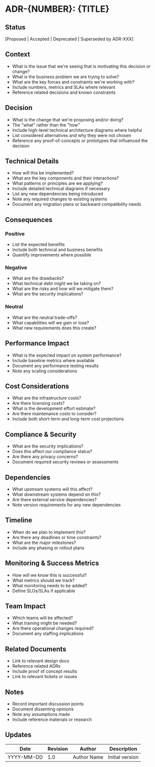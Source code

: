 # ADR-{NUMBER}: {TITLE}

## Status

[Proposed | Accepted | Deprecated | Superseded by ADR-XXX]

## Context

- What is the issue that we're seeing that is motivating this decision or change?
- What is the business problem we are trying to solve?
- What are the key forces and constraints we're working with?
- Include numbers, metrics and SLAs where relevant
- Reference related decisions and known constraints

## Decision

- What is the change that we're proposing and/or doing?
- The "what" rather than the "how"
- Include high-level technical architecture diagrams where helpful
- List considered alternatives and why they were not chosen
- Reference any proof-of-concepts or prototypes that influenced the decision

## Technical Details

- How will this be implemented?
- What are the key components and their interactions?
- What patterns or principles are we applying?
- Include detailed technical diagrams if necessary
- List any new dependencies being introduced
- Note any required changes to existing systems
- Document any migration plans or backward compatibility needs

## Consequences

### Positive

- List the expected benefits
- Include both technical and business benefits
- Quantify improvements where possible

### Negative

- What are the drawbacks?
- What technical debt might we be taking on?
- What are the risks and how will we mitigate them?
- What are the security implications?

### Neutral

- What are the neutral trade-offs?
- What capabilities will we gain or lose?
- What new requirements does this create?

## Performance Impact

- What is the expected impact on system performance?
- Include baseline metrics where available
- Document any performance testing results
- Note any scaling considerations

## Cost Considerations

- What are the infrastructure costs?
- Are there licensing costs?
- What is the development effort estimate?
- Are there maintenance costs to consider?
- Include both short-term and long-term cost projections

## Compliance & Security

- What are the security implications?
- Does this affect our compliance status?
- Are there any privacy concerns?
- Document required security reviews or assessments

## Dependencies

- What upstream systems will this affect?
- What downstream systems depend on this?
- Are there external service dependencies?
- Note version requirements for any new dependencies

## Timeline

- When do we plan to implement this?
- Are there any deadlines or time constraints?
- What are the major milestones?
- Include any phasing or rollout plans

## Monitoring & Success Metrics

- How will we know this is successful?
- What metrics should we track?
- What monitoring needs to be added?
- Define SLOs/SLAs if applicable

## Team Impact

- Which teams will be affected?
- What training might be needed?
- Are there operational changes required?
- Document any staffing implications

## Related Documents

- Link to relevant design docs
- Reference related ADRs
- Include proof of concept results
- Link to relevant tickets or issues

## Notes

- Record important discussion points
- Document dissenting opinions
- Note any assumptions made
- Include reference materials or research

## Updates

| Date | Revision | Author | Description |
|------|-----------|---------|-------------|
| YYYY-MM-DD | 1.0 | Author Name | Initial version |
